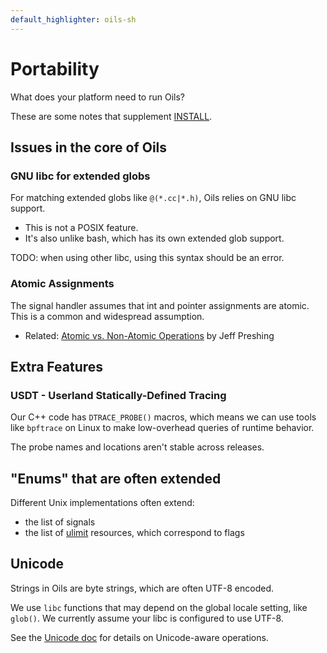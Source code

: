 ```yaml
---
default_highlighter: oils-sh
---
```


Portability
===========

What does your platform need to run Oils?

These are some notes that supplement [INSTALL](INSTALL.html).

<div id="toc">
</div>

## Issues in the core of Oils

### GNU libc for extended globs

For matching extended globs like `@(*.cc|*.h)`, Oils relies on GNU libc
support.

- This is not a POSIX feature.
- It's also unlike bash, which has its own extended glob support.

TODO: when using other libc, using this syntax should be an error.

### Atomic Assignments

The signal handler assumes that int and pointer assignments are atomic.  This
is a common and widespread assumption.

- Related: [Atomic vs. Non-Atomic
  Operations](https://preshing.com/20130618/atomic-vs-non-atomic-operations/)
  by Jeff Preshing

<!--
As of 2024, the GC object layout doesn't depend on endian-ness.

Tagged pointers may change this.  A value may be either a pointer, which
implies its least significant bits are zero, or an immediate value.

We will have some #ifdef for it.
-->

## Extra Features

### USDT - Userland Statically-Defined Tracing

Our C++ code has `DTRACE_PROBE()` macros, which means we can use tools like
`bpftrace` on Linux to make low-overhead queries of runtime behavior.

The probe names and locations aren't stable across releases.

## "Enums" that are often extended

Different Unix implementations often extend:

- the list of signals 
- the list of [ulimit][] resources, which correspond to flags

[ulimit]: ref/chap-builtin-cmd.html#ulimit

## Unicode

Strings in Oils are byte strings, which are often UTF-8 encoded.

We use `libc` functions that may depend on the global locale setting, like
`glob()`.  We currently assume your libc is configured to use UTF-8.

See the [Unicode doc][] for details on Unicode-aware operations.

[Unicode doc]: unicode.html

<!--

TODO: ./configure could detect some of these
-->
